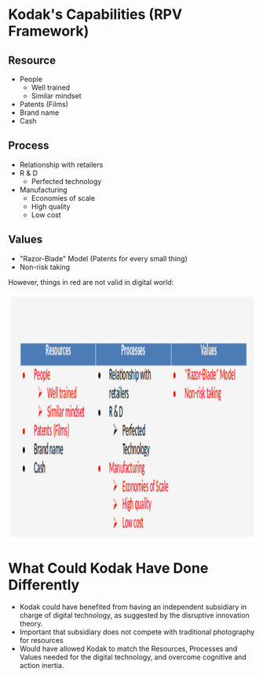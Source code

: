 # Kodak's Capabilities (RPV Framework)
## Resource
- People
    + Well trained
    + Similar mindset
- Patents (Films)
- Brand name
- Cash

## Process
- Relationship with retailers
- R & D
    + Perfected technology
- Manufacturing
    + Economies of scale
    + High quality
    + Low cost

## Values
- "Razor-Blade" Model (Patents for every small thing)
- Non-risk taking

However, things in red are not valid in digital world:

<img src="img/analyzing_innovation_capabilities_3.png" width="900px" height="500px"/>

# What Could Kodak Have Done Differently
- Kodak could have benefited from having an independent subsidiary in charge of digital technology, as suggested by the disruptive innovation theory. 
- Important that subsidiary does not compete with traditional photography for resources
- Would have allowed Kodak to match the Resources, Processes and Values needed for the digital technology, and overcome cognitive and action inertia.

